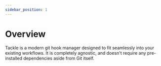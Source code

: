 ```yaml
---
sidebar_position: 1
---
```


# Overview

Tackle is a modern git hook manager designed to fit seamlessly into your existing workflows. It is completely agnostic, and doesn't require any pre-installed dependencies aside from Git itself.

